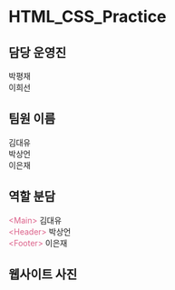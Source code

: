 # HTML_CSS_Practice

## 담당 운영진

박평재<br>
이희선

## 팀원 이름

김대유<br>
박상언<br>
이은재

## 역할 분담

<span style="color: #DC6089">\<Main\></span> 김대유 <br>
<span style="color: #DC6089">\<Header\></span> 박상언 <br>
<span style="color: #DC6089">\<Footer\></span> 이은재

## 웹사이트 사진
